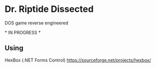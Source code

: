# Dr. Riptide Dissected
DOS game reverse engineered

\* IN PROGRESS \*

## Using
HexBox (.NET Forms Control) https://sourceforge.net/projects/hexbox/